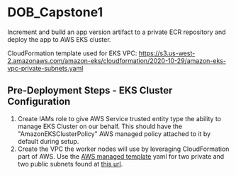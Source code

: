# DOB_Capstone1
Increment and build an app version artifact to a private ECR repository and deploy the app to AWS EKS cluster.

CloudFormation template used for EKS VPC:
https://s3.us-west-2.amazonaws.com/amazon-eks/cloudformation/2020-10-29/amazon-eks-vpc-private-subnets.yaml

## Pre-Deployment Steps - EKS Cluster Configuration
1. Create IAMs role to give AWS Service trusted entity type the ability to manage EKS Cluster on our behalf.  This should have the "AmazonEKSClusterPolicy" AWS managed policy attached to it by default during setup.
2. Create the VPC the worker nodes will use by leveraging CloudFormation part of AWS.  Use the [AWS managed template](https://docs.aws.amazon.com/eks/latest/userguide/creating-a-vpc.html) yaml for two private and two public subnets found at [this url](https://s3.us-west-2.amazonaws.com/amazon-eks/cloudformation/2020-10-29/amazon-eks-vpc-private-subnets.yaml).